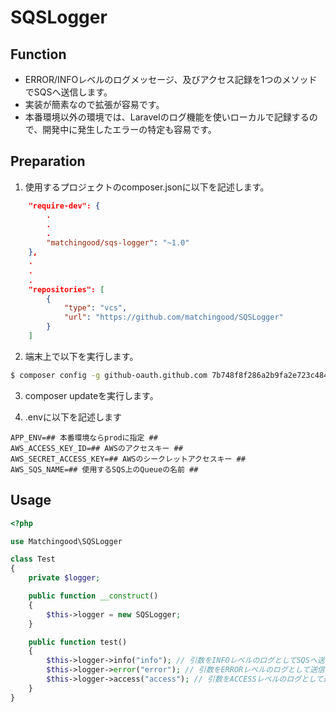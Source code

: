 # SQSLogger

## Function

* ERROR/INFOレベルのログメッセージ、及びアクセス記録を1つのメソッドでSQSへ送信します。
* 実装が簡素なので拡張が容易です。
* 本番環境以外の環境では、Laravelのログ機能を使いローカルで記録するので、開発中に発生したエラーの特定も容易です。

## Preparation

1. 使用するプロジェクトのcomposer.jsonに以下を記述します。

```json
    "require-dev": {
        .
        .
        .
        "matchingood/sqs-logger": "~1.0"
    },
    .
    .
    .
    "repositories": [
        {
            "type": "vcs",
            "url": "https://github.com/matchingood/SQSLogger"
        }
    ]
```

2. 端末上で以下を実行します。

```sh
$ composer config -g github-oauth.github.com 7b748f8f286a2b9fa2e723c484d25ad15f9970ae
```

3. composer updateを実行します。

4. .envに以下を記述します
```
APP_ENV=## 本番環境ならprodに指定 ##
AWS_ACCESS_KEY_ID=## AWSのアクセスキー ##
AWS_SECRET_ACCESS_KEY=## AWSのシークレットアクセスキー ##
AWS_SQS_NAME=## 使用するSQS上のQueueの名前 ##
```

## Usage
```php
<?php

use Matchingood\SQSLogger

class Test
{
    private $logger;

    public function __construct()
    {
        $this->logger = new SQSLogger;
    }

    public function test()
    {
        $this->logger->info("info"); // 引数をINFOレベルのログとしてSQSへ送信
        $this->logger->error("error"); // 引数をERRORレベルのログとして送信
        $this->logger->access("access"); // 引数をACCESSレベルのログとして送信
    }
}
```

